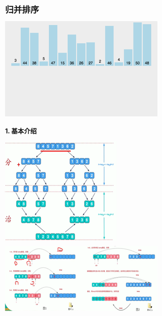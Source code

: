 # 归并排序

![归并排序](images/归并排序.gif)

## 1. 基本介绍

![image-20211117195323487](images/image-20211117195323487.png)

![image-20211117195634328](images/image-20211117195634328.png)
